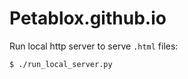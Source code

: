 # Petablox.github.io

Run local http server to serve `.html` files:

```
$ ./run_local_server.py
```